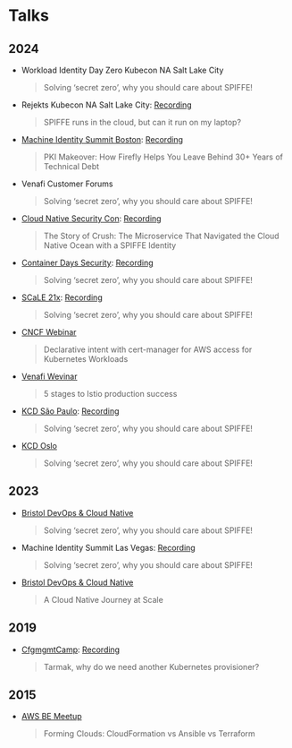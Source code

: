 # Talks

## 2024

* Workload Identity Day Zero Kubecon NA Salt Lake City
  > Solving ‘secret zero’, why you should care about SPIFFE!
* Rejekts Kubecon NA Salt Lake City: [Recording](https://www.youtube.com/watch?v=ljS9vqgPtQg)
  > SPIFFE runs in the cloud, but can it run on my laptop?
* [Machine Identity Summit Boston](https://mimsummit2024.sched.com/event/1lZJO/pki-makeover-how-firefly-helps-you-leave-behind-30-years-of-technical-debt): [Recording](https://venafi.com/summit/2024/pki-makeover/)
  > PKI Makeover: How Firefly Helps You Leave Behind 30+ Years of Technical Debt
* Venafi Customer Forums
  > Solving ‘secret zero’, why you should care about SPIFFE!
* [Cloud Native Security Con](https://cloudnativesecurityconna24.sched.com/event/1dCWN/the-story-of-crush-the-microservice-that-navigated-the-cloud-native-ocean-with-a-spiffe-identity-mattias-gees-venafi-tom-meadows-testifysec): [Recording](https://www.youtube.com/watch?v=4HHvEamsxjs)
  > The Story of Crush: The Microservice That Navigated the Cloud Native Ocean with a SPIFFE Identity
* [Container Days Security](https://www.containerdays.io/containerday-security-2024/#solving-secret-zero-why-you-should-care-about-spiffe): [Recording](https://www.youtube.com/watch?v=VsDmCiuBshA)
  > Solving ‘secret zero’, why you should care about SPIFFE!
* [SCaLE 21x](https://www.socallinuxexpo.org/scale/21x/presentations/solving-%E2%80%98secret-zero%E2%80%99-why-you-should-care-about-spiffe): [Recording](https://www.youtube.com/watch?v=KzYr9vjT_H0)
  > Solving ‘secret zero’, why you should care about SPIFFE!
* [CNCF Webinar](https://www.cncf.io/online-programs/cncf-on-demand-webinar-declarative-intent-with-cert-manager-for-aws-access-for-kubernetes-workloads/)
  > Declarative intent with cert-manager for AWS access for Kubernetes Workloads
* [Venafi Wevinar](https://venafi.com/webinars/5-stages-to-istio-production-success/)
  > 5 stages to Istio production success
* [KCD São Paulo](https://community.cncf.io/events/details/cncf-kcd-brasil-presents-kcd-brasil-sao-paulo-2024/): [Recording](https://www.youtube.com/watch?v=v6m8oe_ITwY)
  > Solving ‘secret zero’, why you should care about SPIFFE!
* [KCD Oslo](https://community.cncf.io/events/details/cncf-kcd-norway-presents-kcd-oslo-2024/)
  > Solving ‘secret zero’, why you should care about SPIFFE!

## 2023

* [Bristol DevOps & Cloud Native](https://www.meetup.com/bristol-devops-cloud-native/events/297217510/?eventOrigin=group_events_list)
  > Solving ‘secret zero’, why you should care about SPIFFE!
* Machine Identity Summit Las Vegas: [Recording](https://venafi.com/summit/2023/can-spiffe-help-you-solve-secret-zero/)
  > Solving ‘secret zero’, why you should care about SPIFFE!
* [Bristol DevOps & Cloud Native](https://www.meetup.com/bristol-devops-cloud-native/events/291206368/?eventOrigin=group_events_list)
  > A Cloud Native Journey at Scale

## 2019

* [CfgmgmtCamp](https://cfgmgmtcamp.org/ghent2019/schedule/tuesday/tarmak/): [Recording](https://www.youtube.com/watch?v=xtc88sbUnkM)
  > Tarmak, why do we need another Kubernetes provisioner?

## 2015

* [AWS BE Meetup](https://www.slideshare.net/slideshow/cloudformation-vs-terraform-vs-ansible/52880907)
  > Forming Clouds: CloudFormation vs Ansible vs Terraform
